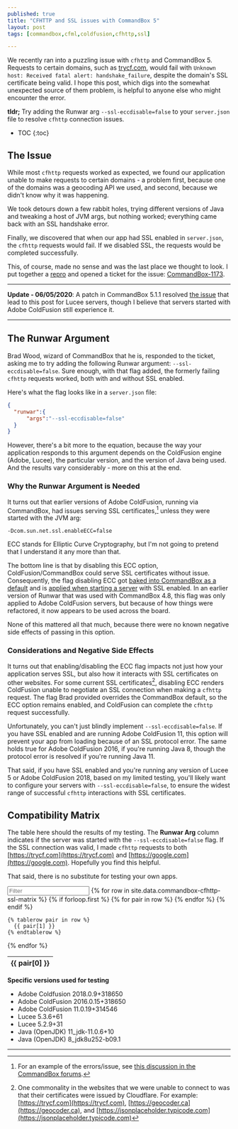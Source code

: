 ```yaml
---
published: true
title: "CFHTTP and SSL issues with CommandBox 5"
layout: post
tags: [commandbox,cfml,coldfusion,cfhttp,ssl]

---
```


We recently ran into a puzzling issue with `cfhttp` and CommandBox 5. Requests to certain domains, such as [trycf.com](https://trycf.com/), would fail with `Unknown host: Received fatal alert: handshake_failure`, despite the domain's SSL certificate being valid. I hope this post, which digs into the somewhat unexpected source of them problem, is helpful to anyone else who might encounter the error.
<!--more-->

**tldr;** Try adding the Runwar arg `--ssl-eccdisable=false` to your `server.json` file to resolve `cfhttp` connection issues.

* TOC
{:toc}
## The Issue

While most `cfhttp` requests worked as expected, we found our application unable to make requests to certain domains - a problem first, because one of the domains was a geocoding API we used, and second, because we didn't know why it was happening.

We took detours down a few rabbit holes, trying different versions of Java and tweaking a host of JVM args, but nothing worked; everything came back with an SSL handshake error.

Finally, we discovered that when our app had SSL enabled in `server.json`, the `cfhttp` requests would fail. If we disabled SSL, the requests would be completed successfully.

This, of course, made no sense and was the last place we thought to look. I put together a [repro](https://github.com/mjclemente/commandbox-ssl-cfhttp-repro) and opened a ticket for the issue: [CommandBox-1173](https://ortussolutions.atlassian.net/browse/COMMANDBOX-1173).

___
**Update - 06/05/2020**: A patch in CommandBox 5.1.1 resolved [the issue](https://ortussolutions.atlassian.net/browse/COMMANDBOX-1173) that lead to this post for Lucee servers, though I believe that servers started with Adobe ColdFusion still experience it.

___

## The Runwar Argument

Brad Wood, wizard of CommandBox that he is, responded to the ticket, asking me to try adding the following Runwar argument: `--ssl-eccdisable=false`. Sure enough, with that flag added, the formerly failing `cfhttp` requests worked, both with and without SSL enabled. 

  Here's what the flag looks like in a `server.json` file:

```json
{
  "runwar":{
      "args":"--ssl-eccdisable=false"
  }
}
```

However, there's a bit more to the equation, because the way your application responds to this argument depends on the ColdFusion engine (Adobe, Lucee), the particular version, and the version of Java being used. And the results vary considerably -  more on this at the end.

### Why the Runwar Argument is Needed

It turns out that earlier versions of Adobe ColdFusion, running via CommandBox, had issues serving SSL certificates,[^1] unless they were started with the JVM arg:

```
-Dcom.sun.net.ssl.enableECC=false
```

ECC stands for Elliptic Curve Cryptography, but I'm not going to pretend that I understand it any more than that.

The bottom line is that by disabling this ECC option, ColdFusion/CommandBox could serve SSL certificates without issue. Consequently, the flag disabling ECC got [baked into CommandBox as a default](https://github.com/Ortus-Solutions/runwar/blob/411d91167d7cfed6ee450f497fa54e464cc2e5a5/src/main/java/runwar/options/ServerOptionsImpl.java#L121) and is [applied when starting a server](https://github.com/Ortus-Solutions/runwar/blob/411d91167d7cfed6ee450f497fa54e464cc2e5a5/src/main/java/runwar/Server.java#L264) with SSL enabled. In an earlier version of Runwar that was used with CommandBox 4.8, this flag was only applied to Adobe ColdFusion servers, but because of how things were refactored, it now appears to be used across the board.

None of this mattered all that much, because there were no known negative side effects of passing in this option.

### Considerations and Negative Side Effects

It turns out that enabling/disabling the ECC flag impacts not just how your application serves SSL, but also how it interacts with SSL certificates on other websites. For some current SSL certificates[^2], disabling ECC renders ColdFusion unable to negotiate an SSL connection when making a `cfhttp` request. The flag Brad provided overrides the CommandBox default, so the ECC option remains enabled, and ColdFusion can complete the `cfhttp` request successfully.

Unfortunately, you can't just blindly implement `--ssl-eccdisable=false`. If you have SSL enabled and are running Adobe ColdFusion 11, this option will prevent your app from loading because of an SSL protocol error. The same holds true for Adobe ColdFusion 2016, if you're running Java 8, though the protocol error is resolved if you're running Java 11.

That said, if you have SSL enabled and you're running any version of Lucee 5 or Adobe ColdFusion 2018, based on my limited testing, you'll likely want to configure your servers with `--ssl-eccdisable=false`, to ensure the widest range of successful `cfhttp` interactions with SSL certificates.

## Compatibility Matrix

The table here should the results of my testing. The **Runwar Arg** column indicates if the server was started with the `--ssl-eccdisable=false`  flag. If the SSL connection was valid, I made `cfhttp` requests to both [https://trycf.com](https://trycf.com) and [https://google.com](https://google.com). Hopefully you find this helpful.

That said, there is no substitute for testing your own apps.

<input type="search" class="light-table-filter" data-table="order-table" placeholder="Filter">
<table class="order-table table">
  {% for row in site.data.commandbox-cfhttp-ssl-matrix %}
    {% if forloop.first %}
    <thead>
    <tr>
      {% for pair in row %}
        <th>{{ pair[0] }}</th>
      {% endfor %}
    </tr>
    </thead>
    {% endif %}

    {% tablerow pair in row %}
      {{ pair[1] }}
    {% endtablerow %}
  {% endfor %}
</table>
<script src='/public/assets/js/light-js-table-filter.js'></script>

**Specific versions used for testing**

* Adobe Coldfusion 2018.0.9+318650
* Adobe ColdFusion 2016.0.15+318650
* Adobe ColdFusion 11.0.19+314546
* Lucee 5.3.6+61
* Lucee 5.2.9+31
* Java (OpenJDK) 11_jdk-11.0.6+10
* Java (OpenJDK) 8_jdk8u252-b09.1

____

[^1]: For an example of the errors/issue, see [this discussion in the CommandBox forums](https://groups.google.com/a/ortussolutions.com/forum/#!topic/commandbox/zCNk43F3P94/discussion).
[^2]: One commonality in the websites that we were unable to connect to was that their certificates were issued by Cloudflare. For example: [https://trycf.com](https://trycf.com), [https://geocoder.ca](https://geocoder.ca), and [https://jsonplaceholder.typicode.com](https://jsonplaceholder.typicode.com)